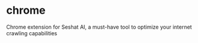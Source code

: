 # chrome
Chrome extension for Seshat AI, a must-have tool to optimize your internet crawling capabilities

